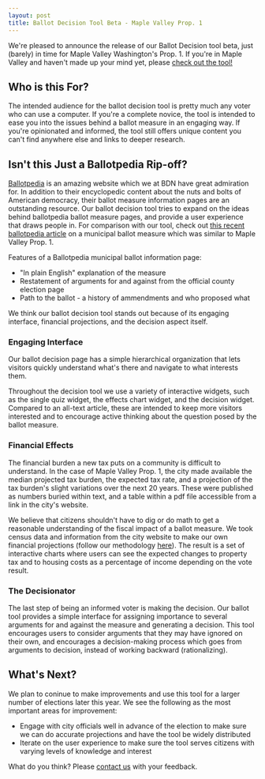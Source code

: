 ```yaml
---
layout: post
title: Ballot Decision Tool Beta - Maple Valley Prop. 1
---
```


We're pleased to announce the release of our Ballot Decision tool beta, just (barely) in time for Maple Valley Washington's Prop. 1.
If you're in Maple Valley and haven't made up your mind yet, please [check out the tool!](http://demportal.org/mv_prop_1)

## Who is this For?

The intended audience for the ballot decision tool is pretty much any voter who can use a computer.
If you're a complete novice, the tool is intended to ease you into the issues behind a ballot measure in an engaging way.
If you're opinionated and informed, the tool still offers unique content you can't find anywhere else and links to deeper research.

## Isn't this Just a Ballotpedia Rip-off?

[Ballotpedia](https://ballotpedia.org) is an amazing website which we at BDN have great admiration for.
In addition to their encyclopedic content about the nuts and bolts of American democracy, their ballot measure information pages are an outstanding resource.
Our ballot decision tool tries to expand on the ideas behind ballotpedia ballot measure pages, and provide a user experience that draws people in.
For comparison with our tool, check out [this recent ballotpedia article](https://ballotpedia.org/City_of_Seattle_Transportation_Property_Tax_Levy,_Proposition_No._1_(November_2015)) on a municipal ballot measure which was similar to Maple Valley Prop. 1. 

Features of a Ballotpedia municipal ballot information page:
<ul>
<li>"In plain English" explanation of the measure</li>
<li>Restatement of arguments for and against from the official county election page</li>
<li>Path to the ballot - a history of ammendments and who proposed what</li>
</ul>

We think our ballot decision tool stands out because of its engaging interface, financial projections, and the decision aspect itself.

### Engaging Interface

Our ballot decision page has a simple hierarchical organization that lets visitors quickly understand what's there and navigate to what interests them.

Throughout the decision tool we use a variety of interactive widgets, such as the single quiz widget, the effects chart widget, and the decision widget.
Compared to an all-text article, these are intended to keep more visitors interested and to encourage active thinking about the question posed by the ballot measure.


### Financial Effects

The financial burden a new tax puts on a community is difficult to understand.
In the case of Maple Valley Prop. 1, the city made available the median projected tax burden, the expected tax rate, and a projection of the tax burden's slight variations over the next 20 years.
These were published as numbers buried within text, and a table within a pdf file accessible from a link in the city's website.

We believe that citizens shouldn't have to dig or do math to get a reasonable understanding of the fiscal impact of a ballot measure.
We took census data and information from the city website to make our own financial projections (follow our methodology [here](http://betterdem.org/Property-Tax-Impacts-Methodology/)).
The result is a set of interactive charts where users can see the expected changes to property tax and to housing costs as a percentage of income depending on the vote result.


### The Decisionator

The last step of being an informed voter is making the decision.
Our ballot tool provides a simple interface for assigning importance to several arguments for and against the measure and generating a decision.
This tool encourages users to consider arguments that they may have ignored on their own, and encourages a decision-making process which goes from arguments to decision, instead of working backward (rationalizing).

## What's Next?

We plan to coninue to make improvements and use this tool for a larger number of elections later this year.
We see the following as the most important areas for improvement:

<ul>
<li>Engage with city officials well in advance of the election to make sure we can do accurate projections and have the tool be widely distributed</li>
<li>Iterate on the user experience to make sure the tool serves citizens with varying levels of knowledge and interest</li>
</ul>

What do you think? Please [contact us](http://betterdem.org/contact/) with your feedback.
